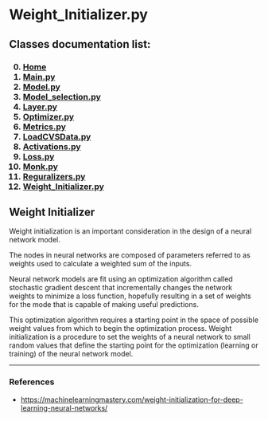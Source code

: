 # Weight_Initializer.py

<p>
<h2>
Classes documentation list:
</h2>
<h3>

0. <a href="https://giacomo-antonioli.github.io/Machine_Learning_Project/"> Home </a>
1. [Main.py](./mainDoc.md) 
2. [Model.py](./ModelDoc.md)
3. [Model_selection.py](./model_selectionDoc.md)
4. [Layer.py](./layerDoc.md)
5. [Optimizer.py](./OptimizersDoc.md)
6. [Metrics.py](./metricsDoc.md)
7. [LoadCVSData.py](./loadCSVDataDoc.md)
8. [Activations.py](./activations.md)
9. [Loss.py](./loss.md)
10. [Monk.py](./monk.md)
11. [Reguralizers.py](./reguralizers.md)
12. [Weight_Initializer.py](./weightInizializer.md)

</h3>

<p>

## Weight Initializer  

Weight initialization is an important consideration in the design of a neural network model.

The nodes in neural networks are composed of parameters referred to as weights used to calculate a weighted sum of the inputs.

Neural network models are fit using an optimization algorithm called stochastic gradient descent that incrementally changes the network weights to minimize a loss function, hopefully resulting in a set of weights for the mode that is capable of making useful predictions.

This optimization algorithm requires a starting point in the space of possible weight values from which to begin the optimization process. Weight initialization is a procedure to set the weights of a neural network to small random values that define the starting point for the optimization (learning or training) of the neural network model.



</p>

---

<h3> References </h3>

- <a href="https://machinelearningmastery.com/weight-initialization-for-deep-learning-neural-networks/"> https://machinelearningmastery.com/weight-initialization-for-deep-learning-neural-networks/ </a>
